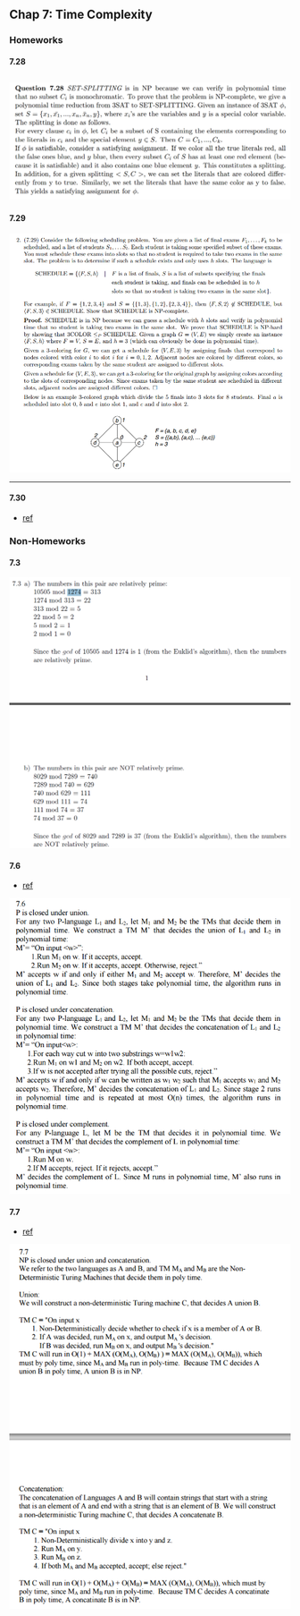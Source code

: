 ## Chap 7: Time Complexity

### Homeworks
#### 7.28
![](../figs/7-28.PNG)
----

#### 7.29
![](../figs/7-29.PNG)

---

#### 7.30
- [ref](http://vorsgald.livejournal.com/39051.html)


### Non-Homeworks
#### 7.3
![](../figs/7-3.PNG)

#### 7.6
- [ref](http://cseweb.ucsd.edu/classes/fa01/cse105_B/hw3ans.pdf)

![](../figs/7-6.PNG)

#### 7.7
- [ref](http://cseweb.ucsd.edu/classes/fa01/cse105_B/hw3ans.pdf)

![](../figs/7-7.PNG)
